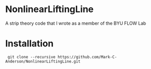 # NonlinearLiftingLine
A strip theory code that I wrote as a member of the BYU FLOW Lab

# Installation

<pre><code> git clone --recursive https://github.com/Mark-C-Anderson/NonlinearLiftingLine.git
</code></pre>
